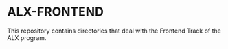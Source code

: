 # ALX-FRONTEND

This repository contains directories that deal with the Frontend Track of the ALX program.
